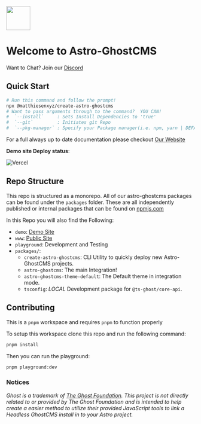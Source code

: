 <img src="https://ghostdemo.matthiesen.xyz/content/images/size/w256h256/2024/01/spaceghost.png" width="64px" />

# Welcome to Astro-GhostCMS

Want to Chat?  Join our [Discord](https://discord.gg/u7NZqUyeAR)

## Quick Start

```sh
# Run this command and follow the prompt!
npx @matthiesenxyz/create-astro-ghostcms
# Want to pass arguments through to the command?  YOU CAN!
#  `--install`     : Sets Install Dependencies to 'true'
#  `--git`         : Initiates git Repo
#  `--pkg-manager` : Specify your Package manager(i.e. npm, yarn | DEFAULT: pnpm)
```

For a full always up to date documentation please checkout [Our Website](https://astro-ghostcms.xyz)

**Demo site Deploy status**:

![Vercel](https://vercelbadge.vercel.app/api/matthiesenxyz/astro-ghostcms)

## Repo Structure

This repo is structured as a monorepo.  All of our astro-ghostcms packages can be found under the `packages` folder.  These are all independently published or internal packages that can be found on [npmjs.com](https://npmjs.com)

In this Repo you will also find the Following:

- `demo`: [Demo Site](https://demo.astro-ghostcms.xyz)
- `www`: [Public Site](https://astro-ghostcms.xyz)
- `playground`: Development and Testing
- `packages/`:
  - `create-astro-ghostcms`: CLI Utility to quickly deploy new Astro-GhostCMS projects.
  - `astro-ghostcms`: The main Integration!
  - `astro-ghostcms-theme-default`: The Default theme in integration mode.
  - `tsconfig`: *LOCAL* Development package for `@ts-ghost/core-api`.

## Contributing

This is a `pnpm` workspace and requires `pnpm` to function properly

To setup this workspace clone this repo and run the following command:

```sh
pnpm install
```

Then you can run the playground:

```sh
pnpm playground:dev
```

### Notices

*Ghost is a trademark of [The Ghost Foundation](https://ghost.org/trademark/). This project is not directly related to or provided by The Ghost Foundation and is intended to help create a easier method to utilize their provided JavaScript tools to link a Headless GhostCMS install in to your Astro project.* 
